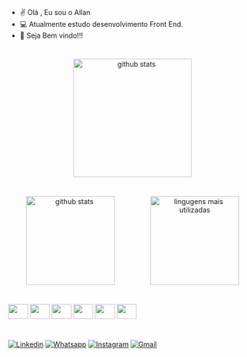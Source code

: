 
### 
 - ✌️ Olá , Eu sou o Allan
 - 💻 Atualmente estudo desenvolvimento Front End.
 - 🫡 Seja Bem vindo!!!

#

<div align="center">
       <img height="240em" src="https://github-readme-activity-graph.cyclic.app/graph?username=AllanC12&theme=react-dark" alt="github stats"/>
</div>

#
<div align="center" style="display: flex; justify-content: space-around">
   <img height="180em" src="https://github-readme-stats.vercel.app/api?username=AllanC12&show_icons=true&theme=dracula" alt="github stats"/>
   <img height="180em" src="https://github-readme-stats.vercel.app/api/top-langs/?username=AllanC12&layout=compact&theme=dracula" alt="lingugens mais utilizadas">
</div>

# 

<div style="margin-top: 20px;">
   <img height="30" width="40" src="https://cdn.jsdelivr.net/gh/devicons/devicon/icons/html5/html5-original.svg" />
   <img height="30" width="40" src="https://cdn.jsdelivr.net/gh/devicons/devicon/icons/css3/css3-original.svg" />
   <img height="30" width="40" src="https://cdn.jsdelivr.net/gh/devicons/devicon/icons/javascript/javascript-original.svg" />
   <img height="30" width="40" src="https://cdn.jsdelivr.net/gh/devicons/devicon/icons/sass/sass-original.svg" />
   <img height="30" width="40" src="https://cdn.jsdelivr.net/gh/devicons/devicon/icons/react/react-original.svg" />
   <img height="30" width="40" src="https://cdn.jsdelivr.net/gh/devicons/devicon/icons/git/git-original.svg" />
</div>

#

[![Linkedin](https://img.shields.io/badge/LinkedIn-0077B5?style=for-the-badge&logo=linkedin&logoColor=white)](https://linkedin.com/in/allan-cândido-8ba476260)
[![Whatsapp](https://img.shields.io/badge/WhatsApp-25D366?style=for-the-badge&logo=whatsapp&logoColor=white)](https://wa.me/+5537988551832)
[![Instagram](https://img.shields.io/badge/Instagram-E4405F?style=for-the-badge&logo=instagram&logoColor=white)](https://www.instagram.com/allancandido78/?next=%2F)
[![Gmail](https://img.shields.io/badge/Gmail-D14836?style=for-the-badge&logo=gmail&logoColor=white)](mailto:allandevfront@gmail.com)
